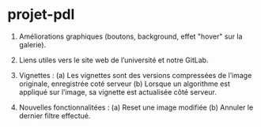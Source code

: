 # projet-pdl

1. Améliorations graphiques (boutons, background, effet "hover" sur la galerie).

2. Liens utiles vers le site web de l’université et notre GitLab.

3. Vignettes :
    (a) Les vignettes sont des versions compressées de l’image originale, enregistrée coté
    serveur
    (b) Lorsque un algorithme est appliqué sur l’image, sa vignette est actualisée côté serveur.

4. Nouvelles fonctionnalitées :
    (a) Reset une image modifiée
    (b) Annuler le dernier filtre effectué.
